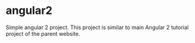 # angular2
Simple angular 2 project.
This project is similar to main Angular 2 tutorial project of the parent website.
